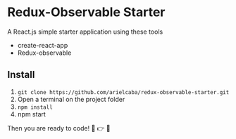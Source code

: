 # Redux-Observable Starter

A React.js simple starter application using these tools
- create-react-app
- Redux-observable

## Install
1. `git clone https://github.com/arielcaba/redux-observable-starter.git` 
2. Open a terminal on the project folder
3. `npm install`
4. npm start

Then you are ready to code! :clap: :point_right: :muscle:
